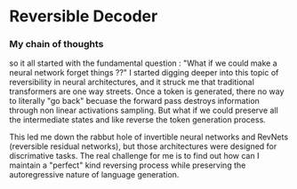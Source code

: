 # Reversible Decoder

### My chain of thoughts

so it all started with the fundamental question : "What if we could make a neural network forget things ??" I started digging deeper into this topic of reversibility in neural architectures, and it struck me that traditional transformers are one way streets. Once a token is generated, there no way to literally "go back" becuase the forward pass destroys information through non linear activations sampling. But what if we could preserve all the intermediate states and like reverse the token generation process.

This led me down the rabbut hole of invertible neural networks and RevNets (reversible residual networks), but those architectures were designed for discrimative tasks. The real challenge for me is to find out how can I maintain a "perfect" kind reversing process while preserving the autoregressive nature of language generation.